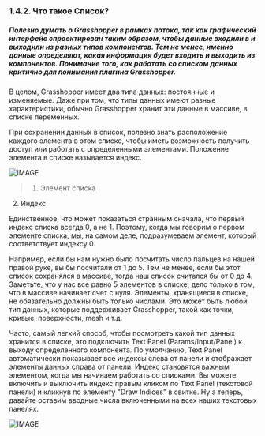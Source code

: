 ### 1.4.2. Что такое Список?

##### Полезно думать о Grasshopper в рамках потока, так как графический интерфейс спроектирован таким образом, чтобы данные входили в и выходили из разных типов компонентов. Тем не менее, именно данные определяют, какая информация будет входить и выходить из компонентов. Понимание того, как работать со списком данных критично для понимания плагина Grasshopper.

В целом, Grasshopper имеет два типа данных: постоянные и изменяемые. Даже при том, что типы данных имеют разные характеристики, обычно Grasshopper хранит эти данные в массиве, в списке переменных.

При сохранении данных в список, полезно знать расположение каждого элемента в этом списке, чтобы иметь возможность получить доступ или работать с определенными элементами. Положение элемента в списке называется индекс.

![IMAGE](images/1-4-2/1-4-2_001-list-index.png)
>1. Элемент списка
2. Индекс

Единственное, что может показаться странным сначала, что первый индекс списка всегда 0, а не 1. Поэтому, когда мы говорим о первом элементе списка, мы, на самом деле, подразумеваем элемент, который соответствует индексу 0.

Например, если бы нам нужно было посчитать число пальцев на нашей правой руке, вы бы посчитали от 1 до 5. Тем не менее, если бы этот список сохранялся в массиве, тогда наш список считался бы от 0 до 4. Заметьте, что у нас все равно 5 элементов в списке; дело только в том, что в массиве начинает счет с нуля. Элементы, хранящиеся в списке, не обязательно должны быть только числами. Это может быть любой тип данных, которые поддерживает Grasshopper, такой как точки, кривые, поверхности, mesh и т.д.

Часто, самый легкий способ, чтобы посмотреть какой тип данных хранится в списке, это подключить Text Panel (Params/Input/Panel) к выходу определенного компонента. По умолчанию, Text Panel автоматически показывает все индексы слева от панели и отображает элементы данных справа от панели. Индекс становятся важным элементом, когда мы начинаем работать со списками. Вы можете включить и выключить индекс правым кликом по Text Panel (текстовой панели) и кликнув по элементу "Draw Indices" в свитке. Ну а теперь, давайте оставим вводные числа включенными на всех наших текстовых панелях.

![IMAGE](images/1-4-2/1-4-2_002-list-menu.png)

